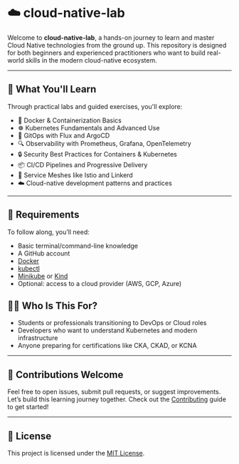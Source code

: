 
# ☁️ cloud-native-lab

Welcome to **cloud-native-lab**, a hands-on journey to learn and master Cloud Native technologies from the ground up. This repository is designed for both beginners and experienced practitioners who want to build real-world skills in the modern cloud-native ecosystem.

---

## 🚀 What You'll Learn

Through practical labs and guided exercises, you'll explore:

- 🐳 Docker & Containerization Basics  
- ☸️ Kubernetes Fundamentals and Advanced Use  
- 🔁 GitOps with Flux and ArgoCD  
- 🔍 Observability with Prometheus, Grafana, OpenTelemetry  
- 🔒 Security Best Practices for Containers & Kubernetes  
- 📦 CI/CD Pipelines and Progressive Delivery  
- 🧩 Service Meshes like Istio and Linkerd  
- ☁️ Cloud-native development patterns and practices

---

## 🧰 Requirements

To follow along, you’ll need:

- Basic terminal/command-line knowledge
- A GitHub account
- [Docker](https://www.docker.com/products/docker-desktop)
- [kubectl](https://kubernetes.io/docs/tasks/tools/)
- [Minikube](https://minikube.sigs.k8s.io/docs/) or [Kind](https://kind.sigs.k8s.io/)
- Optional: access to a cloud provider (AWS, GCP, Azure)


## 👨‍🏫 Who Is This For?

* Students or professionals transitioning to DevOps or Cloud roles
* Developers who want to understand Kubernetes and modern infrastructure
* Anyone preparing for certifications like CKA, CKAD, or KCNA

---

## 🤝 Contributions Welcome

Feel free to open issues, submit pull requests, or suggest improvements. Let’s build this learning journey together. Check out the [Contributing](/CONTRIBUTING.md) guide to get started!

---

## 📜 License

This project is licensed under the [MIT License](LICENSE).


